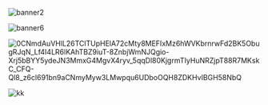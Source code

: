 

![banner2](https://user-images.githubusercontent.com/84241003/178489162-bc84db0f-e8f2-454f-bf84-6c435ec98e87.gif)




  
    
![banner6](https://user-images.githubusercontent.com/84241003/178490275-386a6597-893d-4810-b759-9b53dbfb5308.gif)
  
    
![0CNmdAuVHlL26TClTUpHElA72cMty8MEFIxMz6hWVKbrnrwFd2BK5ObugRJqN_Lf4I4LR6lKAhTBZ9iuT-8ZnbjWmNJQgio-Xrj5bBYY5ydeJN3MmxG4MgvX4ryv_5qqDl80KjgrmTIyHuNRZjpT88R7MKskC_CFQ-Ql8_z6cl691bn9aCNmyMyw3LMwpqu6UDboOQH8ZDKHvIBGH58NbQ](https://user-images.githubusercontent.com/84241003/178492412-b6b93642-b8b3-4ef3-b10e-fa9ee1c937d6.gif)
  
     
![kk](https://user-images.githubusercontent.com/84241003/178493101-b755fb27-efd3-4b00-8666-1b5808489f41.gif)

